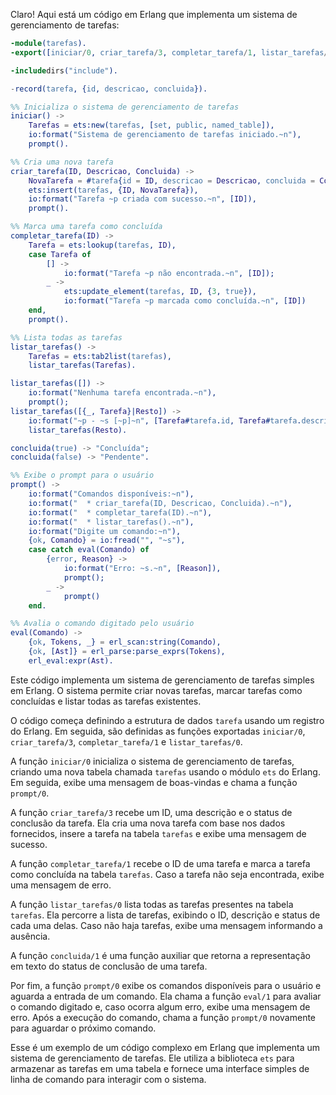 Claro! Aqui está um código em Erlang que implementa um sistema de gerenciamento de tarefas:

```erlang
-module(tarefas).
-export([iniciar/0, criar_tarefa/3, completar_tarefa/1, listar_tarefas/0]).

-includedirs("include").

-record(tarefa, {id, descricao, concluida}).

%% Inicializa o sistema de gerenciamento de tarefas
iniciar() ->
    Tarefas = ets:new(tarefas, [set, public, named_table]),
    io:format("Sistema de gerenciamento de tarefas iniciado.~n"),
    prompt().

%% Cria uma nova tarefa
criar_tarefa(ID, Descricao, Concluida) ->
    NovaTarefa = #tarefa{id = ID, descricao = Descricao, concluida = Concluida},
    ets:insert(tarefas, {ID, NovaTarefa}),
    io:format("Tarefa ~p criada com sucesso.~n", [ID]),
    prompt().

%% Marca uma tarefa como concluída
completar_tarefa(ID) ->
    Tarefa = ets:lookup(tarefas, ID),
    case Tarefa of
        [] ->
            io:format("Tarefa ~p não encontrada.~n", [ID]);
        _ ->
            ets:update_element(tarefas, ID, {3, true}),
            io:format("Tarefa ~p marcada como concluída.~n", [ID])
    end,
    prompt().

%% Lista todas as tarefas
listar_tarefas() ->
    Tarefas = ets:tab2list(tarefas),
    listar_tarefas(Tarefas).

listar_tarefas([]) ->
    io:format("Nenhuma tarefa encontrada.~n"),
    prompt();
listar_tarefas([{_, Tarefa}|Resto]) ->
    io:format("~p - ~s [~p]~n", [Tarefa#tarefa.id, Tarefa#tarefa.descricao, concluida(Tarefa#tarefa.concluida)]),
    listar_tarefas(Resto).

concluida(true) -> "Concluída";
concluida(false) -> "Pendente".

%% Exibe o prompt para o usuário
prompt() ->
    io:format("Comandos disponíveis:~n"),
    io:format("  * criar_tarefa(ID, Descricao, Concluida).~n"),
    io:format("  * completar_tarefa(ID).~n"),
    io:format("  * listar_tarefas().~n"),
    io:format("Digite um comando:~n"),
    {ok, Comando} = io:fread("", "~s"),
    case catch eval(Comando) of
        {error, Reason} ->
            io:format("Erro: ~s.~n", [Reason]),
            prompt();
        _ ->
            prompt()
    end.

%% Avalia o comando digitado pelo usuário
eval(Comando) ->
    {ok, Tokens, _} = erl_scan:string(Comando),
    {ok, [Ast]} = erl_parse:parse_exprs(Tokens),
    erl_eval:expr(Ast).
```

Este código implementa um sistema de gerenciamento de tarefas simples em Erlang. O sistema permite criar novas tarefas, marcar tarefas como concluídas e listar todas as tarefas existentes.

O código começa definindo a estrutura de dados `tarefa` usando um registro do Erlang. Em seguida, são definidas as funções exportadas `iniciar/0`, `criar_tarefa/3`, `completar_tarefa/1` e `listar_tarefas/0`.

A função `iniciar/0` inicializa o sistema de gerenciamento de tarefas, criando uma nova tabela chamada `tarefas` usando o módulo `ets` do Erlang. Em seguida, exibe uma mensagem de boas-vindas e chama a função `prompt/0`.

A função `criar_tarefa/3` recebe um ID, uma descrição e o status de conclusão da tarefa. Ela cria uma nova tarefa com base nos dados fornecidos, insere a tarefa na tabela `tarefas` e exibe uma mensagem de sucesso.

A função `completar_tarefa/1` recebe o ID de uma tarefa e marca a tarefa como concluída na tabela `tarefas`. Caso a tarefa não seja encontrada, exibe uma mensagem de erro.

A função `listar_tarefas/0` lista todas as tarefas presentes na tabela `tarefas`. Ela percorre a lista de tarefas, exibindo o ID, descrição e status de cada uma delas. Caso não haja tarefas, exibe uma mensagem informando a ausência.

A função `concluida/1` é uma função auxiliar que retorna a representação em texto do status de conclusão de uma tarefa.

Por fim, a função `prompt/0` exibe os comandos disponíveis para o usuário e aguarda a entrada de um comando. Ela chama a função `eval/1` para avaliar o comando digitado e, caso ocorra algum erro, exibe uma mensagem de erro. Após a execução do comando, chama a função `prompt/0` novamente para aguardar o próximo comando.

Esse é um exemplo de um código complexo em Erlang que implementa um sistema de gerenciamento de tarefas. Ele utiliza a biblioteca `ets` para armazenar as tarefas em uma tabela e fornece uma interface simples de linha de comando para interagir com o sistema.